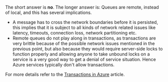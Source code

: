 The short answer is **no**. The longer answer is: Queues are remote, instead of local, and this has several implications.

 * A message has to cross the network boundaries before it is persisted, this implies that it is subject to all kinds of network related issues like latency, timeouts, connection loss, network partitioning etc.
 * Remote queues do not play along in transactions, as transactions are very brittle because of the possible network issues mentioned in the previous point, but also because they would require server-side locks to function properly and allowing anyone to take unbound locks on a service is a very good way to get a denial of service situation. Hence Azure services typically don't allow transactions.

For more details refer to the [Transactions in Azure](/nservicebus/azure/understanding-transactionality-in-azure.md) article.
